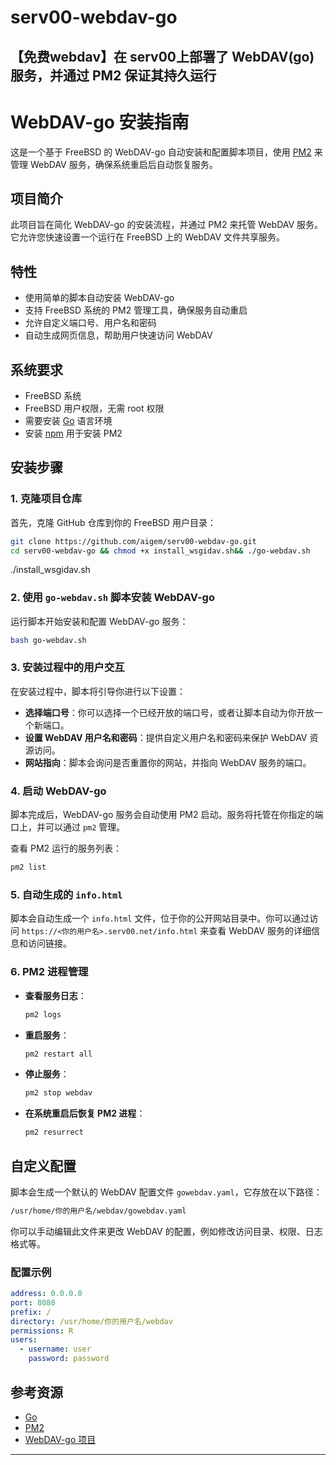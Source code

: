# serv00-webdav-go
【免费webdav】在 serv00上部署了 WebDAV(go) 服务，并通过 PM2 保证其持久运行
---

# WebDAV-go 安装指南

这是一个基于 FreeBSD 的 WebDAV-go 自动安装和配置脚本项目，使用 [PM2](https://pm2.keymetrics.io/) 来管理 WebDAV 服务，确保系统重启后自动恢复服务。

## 项目简介

此项目旨在简化 WebDAV-go 的安装流程，并通过 PM2 来托管 WebDAV 服务。它允许您快速设置一个运行在 FreeBSD 上的 WebDAV 文件共享服务。

## 特性

- 使用简单的脚本自动安装 WebDAV-go
- 支持 FreeBSD 系统的 PM2 管理工具，确保服务自动重启
- 允许自定义端口号、用户名和密码
- 自动生成网页信息，帮助用户快速访问 WebDAV

## 系统要求

- FreeBSD 系统
- FreeBSD 用户权限，无需 root 权限
- 需要安装 [Go](https://golang.org/) 语言环境
- 安装 [npm](https://www.npmjs.com/) 用于安装 PM2

## 安装步骤

### 1. 克隆项目仓库

首先，克隆 GitHub 仓库到你的 FreeBSD 用户目录：

```bash
git clone https://github.com/aigem/serv00-webdav-go.git
cd serv00-webdav-go && chmod +x install_wsgidav.sh&& ./go-webdav.sh
```

./install_wsgidav.sh
### 2. 使用 `go-webdav.sh` 脚本安装 WebDAV-go

运行脚本开始安装和配置 WebDAV-go 服务：

```bash
bash go-webdav.sh
```

### 3. 安装过程中的用户交互

在安装过程中，脚本将引导你进行以下设置：

- **选择端口号**：你可以选择一个已经开放的端口号，或者让脚本自动为你开放一个新端口。
- **设置 WebDAV 用户名和密码**：提供自定义用户名和密码来保护 WebDAV 资源访问。
- **网站指向**：脚本会询问是否重置你的网站，并指向 WebDAV 服务的端口。

### 4. 启动 WebDAV-go

脚本完成后，WebDAV-go 服务会自动使用 PM2 启动。服务将托管在你指定的端口上，并可以通过 `pm2` 管理。

查看 PM2 运行的服务列表：

```bash
pm2 list
```

### 5. 自动生成的 `info.html`

脚本会自动生成一个 `info.html` 文件，位于你的公开网站目录中。你可以通过访问 `https://<你的用户名>.serv00.net/info.html` 来查看 WebDAV 服务的详细信息和访问链接。

### 6. PM2 进程管理

- **查看服务日志**：

  ```bash
  pm2 logs
  ```

- **重启服务**：

  ```bash
  pm2 restart all
  ```

- **停止服务**：

  ```bash
  pm2 stop webdav
  ```

- **在系统重启后恢复 PM2 进程**：

  ```bash
  pm2 resurrect
  ```

## 自定义配置

脚本会生成一个默认的 WebDAV 配置文件 `gowebdav.yaml`，它存放在以下路径：

```bash
/usr/home/你的用户名/webdav/gowebdav.yaml
```

你可以手动编辑此文件来更改 WebDAV 的配置，例如修改访问目录、权限、日志格式等。

### 配置示例

```yaml
address: 0.0.0.0
port: 8080
prefix: /
directory: /usr/home/你的用户名/webdav
permissions: R
users:
  - username: user
    password: password
```

## 参考资源

- [Go](https://golang.org/)
- [PM2](https://pm2.keymetrics.io/)
- [WebDAV-go 项目](https://github.com/hacdias/webdav)

---
